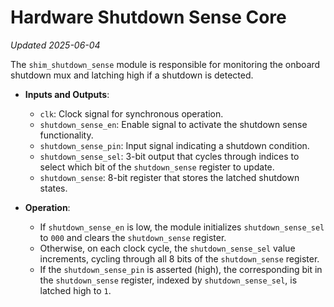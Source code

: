 # Hardware Shutdown Sense Core
*Updated 2025-06-04*

The `shim_shutdown_sense` module is responsible for monitoring the onboard shutdown mux and latching high if a shutdown is detected.

- **Inputs and Outputs**:
  - `clk`: Clock signal for synchronous operation.
  - `shutdown_sense_en`: Enable signal to activate the shutdown sense functionality.
  - `shutdown_sense_pin`: Input signal indicating a shutdown condition.
  - `shutdown_sense_sel`: 3-bit output that cycles through indices to select which bit of the `shutdown_sense` register to update.
  - `shutdown_sense`: 8-bit register that stores the latched shutdown states.

- **Operation**:
  - If `shutdown_sense_en` is low, the module initializes `shutdown_sense_sel` to `000` and clears the `shutdown_sense` register.
  - Otherwise, on each clock cycle, the `shutdown_sense_sel` value increments, cycling through all 8 bits of the `shutdown_sense` register.
  - If the `shutdown_sense_pin` is asserted (high), the corresponding bit in the `shutdown_sense` register, indexed by `shutdown_sense_sel`, is latched high to `1`.
